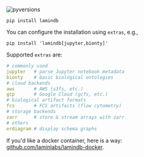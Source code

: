 ![pyversions](https://img.shields.io/pypi/pyversions/lamindb)

```shell
pip install lamindb
```

You can configure the installation using `extras`, e.g.,

```shell
pip install 'lamindb[jupyter,bionty]'
```

Supported `extras` are:

```yaml
# commonly used
jupyter   # parse Jupyter notebook metadata
bionty    # basic biological ontologies
# cloud backends
aws       # AWS (s3fs, etc.)
gcp       # Google Cloud (gcfs, etc.)
# biological artifact formats
fcs       # FCS artifacts (flow cytometry)
# storage backends
zarr      # store & stream arrays with zarr
# others
erdiagram # display schema graphs
```

If you'd like a docker container, here is a way: [github.com/laminlabs/lamindb-docker](https://github.com/laminlabs/lamindb-docker).
